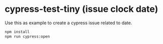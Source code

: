 # cypress-test-tiny (issue clock date)

Use this as example to create a cypress issue related to date.

```bash
npm install
npm run cypress:open
```

